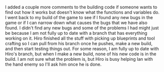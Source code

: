 I added a couple more comments to the building code if someone wants to find out how it works but doesn't know what the functions and variables do. I went back to my build of the game to see if I found any new bugs in the game or if I can narrow down what causes the bugs that we have also found. I didn't find any new bugs and some of the problems I had might just be because I am not fully up to date with a branch that has everything working on it. Hiro finished all the stuff with picking up blueprints and tool crafting so I can pull from his branch once he pushes, make a new build, and then start testing things out. For some reason, I am fully up to date with Hiro's branch, but when I make a new build, none of his new code is in the build. I am not sure what the problem is, but Hiro is busy helping Ian with the hand enemy so I'll ask him once he is done. 
